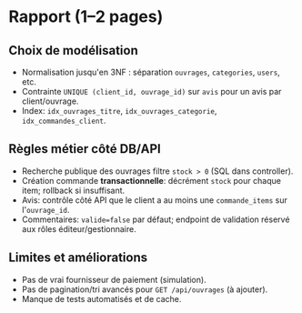 # Rapport (1–2 pages)

## Choix de modélisation
- Normalisation jusqu'en 3NF : séparation `ouvrages`, `categories`, `users`, etc.
- Contrainte `UNIQUE (client_id, ouvrage_id)` sur `avis` pour un avis par client/ouvrage.
- Index: `idx_ouvrages_titre`, `idx_ouvrages_categorie`, `idx_commandes_client`.

## Règles métier côté DB/API
- Recherche publique des ouvrages filtre `stock > 0` (SQL dans controller).
- Création commande **transactionnelle**: décrément `stock` pour chaque item; rollback si insuffisant.
- Avis: contrôle côté API que le client a au moins une `commande_items` sur l'`ouvrage_id`.
- Commentaires: `valide=false` par défaut; endpoint de validation réservé aux rôles éditeur/gestionnaire.

## Limites et améliorations
- Pas de vrai fournisseur de paiement (simulation).
- Pas de pagination/tri avancés pour `GET /api/ouvrages` (à ajouter).
- Manque de tests automatisés et de cache.
